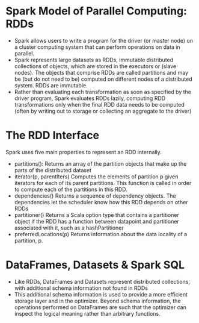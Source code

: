 # Spark Model of Parallel Computing: RDDs
 - Spark allows users to write a program for the driver (or master node) on a cluster computing system that can perform 
   operations on data in parallel.
 - Spark represents large datasets as RDDs, immutable distributed collections of objects, which are stored in the executors
   or (slave nodes). The objects that comprise RDDs are called partitions and may be (but do not need to be) computed on 
   different nodes of a distributed system. RDDs are immutable. 
 - Rather than evaluating each transformation as soon as specified by the driver program, Spark evaluates RDDs lazily, 
   computing RDD transformations only when the final RDD data needs to be computed (often by writing out to storage or 
   collecting an aggregate to the driver)
   
# The RDD Interface
  Spark uses five main properties to represent an RDD internally.
 
   - partitions(): Returns an array of the partition objects that make up the parts of the distributed dataset
   - iterator(p, parentIters) Computes the elements of partition p given iterators for each of its parent partitions. 
     This function is called in order to compute each of the partitions in this RDD.
   - dependencies() Returns a sequence of dependency objects. The dependencies let the scheduler know how this RDD 
	 depends on other RDDs
   - partitioner() Returns a Scala option type that contains a partitioner object if the RDD has a function between 
     datapoint and partitioner associated with it, such as a hashPartitioner
   - preferredLocations(p) Returns information about the data locality of a partition, p.
   
# DataFrames, Datasets & Spark SQL
 - Like RDDs, DataFrames and Datasets represent distributed collections, with additional schema information not found in RDDs
 - This additional schema information is used to provide a more efficient storage layer and in the optimizer. Beyond schema 
   information, the operations performed on DataFrames are such that the optimizer can inspect the logical meaning rather than 
   arbitrary functions.
